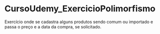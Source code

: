 # CursoUdemy_ExercicioPolimorfismo
Exercício onde se cadastra alguns produtos sendo comum ou importado e passa o preço e a data da compra, se solicitado.

